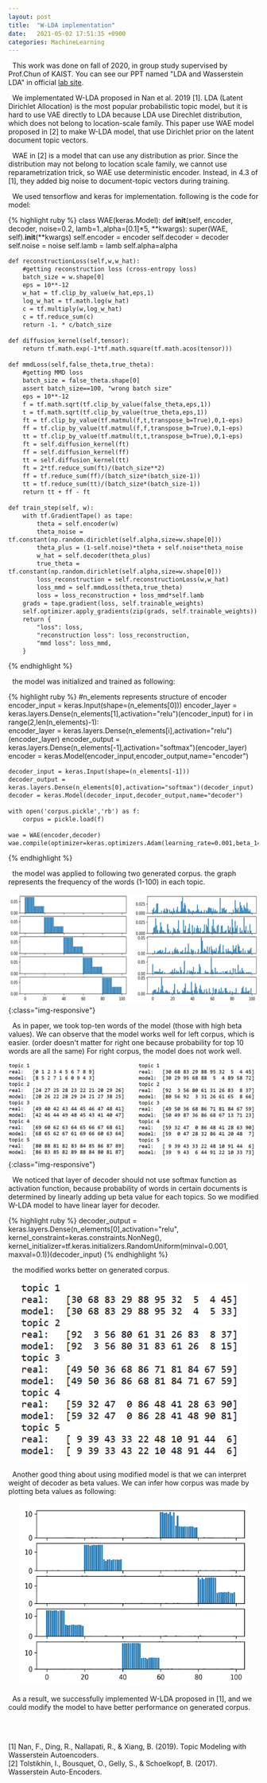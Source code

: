 ```yaml
---
layout: post
title:  "W-LDA implementation"
date:   2021-05-02 17:51:35 +0900
categories: MachineLearning
---
```


&nbsp;&nbsp;This work was done on fall of 2020, in group study supervised by Prof.Chun of KAIST. You can see our PPT named "LDA and Wasserstein LDA" in official [lab site][lab-site].

[lab-site]: https://chunhyonho.github.io/Group-study/Journal_club/
&nbsp;&nbsp;We implementated W-LDA proposed in Nan et al. 2019 [1]. LDA (Latent Dirichlet Allocation) is the most popular probabilistic topic model, but it is hard to use VAE directly to LDA because LDA use Direchlet distribution, which does not belong to location-scale family. This paper use WAE model proposed in [2] to make W-LDA model, that use Dirichlet prior on the latent document topic vectors.

&nbsp;&nbsp;WAE in [2] is a model that can use any distribution as prior. Since the distribution may not belong to location scale family, we cannot use reparametrization trick, so WAE use deterministic encoder. Instead, in 4.3 of [1], they added big noise to document-topic vectors during training. 

&nbsp;&nbsp;We used tensorflow and keras for implementation. following is the code for model:

{% highlight ruby %}
class WAE(keras.Model):
    def __init__(self, encoder, decoder, noise=0.2, lamb=1.,alpha=[0.1]*5, **kwargs):
        super(WAE, self).__init__(**kwargs)
        self.encoder = encoder
        self.decoder = decoder
        self.noise = noise
        self.lamb = lamb
        self.alpha=alpha

    def reconstructionLoss(self,w,w_hat):
        #getting reconstruction loss (cross-entropy loss)
        batch_size = w.shape[0]
        eps = 10**-12
        w_hat = tf.clip_by_value(w_hat,eps,1)
        log_w_hat = tf.math.log(w_hat)
        c = tf.multiply(w,log_w_hat)
        c = tf.reduce_sum(c)
        return -1. * c/batch_size
    
    def diffusion_kernel(self,tensor):
        return tf.math.exp(-1*tf.math.square(tf.math.acos(tensor)))
    
    def mmdLoss(self,false_theta,true_theta):
        #getting MMD loss
        batch_size = false_theta.shape[0]
        assert batch_size==100, "wrong batch size"
        eps = 10**-12
        f = tf.math.sqrt(tf.clip_by_value(false_theta,eps,1))
        t = tf.math.sqrt(tf.clip_by_value(true_theta,eps,1))
        ft = tf.clip_by_value(tf.matmul(f,t,transpose_b=True),0,1-eps)
        ff = tf.clip_by_value(tf.matmul(f,f,transpose_b=True),0,1-eps)
        tt = tf.clip_by_value(tf.matmul(t,t,transpose_b=True),0,1-eps)
        ft = self.diffusion_kernel(ft)
        ff = self.diffusion_kernel(ff)
        tt = self.diffusion_kernel(tt)
        ft = 2*tf.reduce_sum(ft)/(batch_size**2)
        ff = tf.reduce_sum(ff)/(batch_size*(batch_size-1))
        tt = tf.reduce_sum(tt)/(batch_size*(batch_size-1))
        return tt + ff - ft

    def train_step(self, w):
        with tf.GradientTape() as tape:
            theta = self.encoder(w)
            theta_noise = tf.constant(np.random.dirichlet(self.alpha,size=w.shape[0]))
            theta_plus = (1-self.noise)*theta + self.noise*theta_noise
            w_hat = self.decoder(theta_plus)
            true_theta = tf.constant(np.random.dirichlet(self.alpha,size=w.shape[0]))
            loss_reconstruction = self.reconstructionLoss(w,w_hat) 
            loss_mmd = self.mmdLoss(theta,true_theta)
            loss = loss_reconstruction + loss_mmd*self.lamb
        grads = tape.gradient(loss, self.trainable_weights)
        self.optimizer.apply_gradients(zip(grads, self.trainable_weights))
        return {
            "loss": loss,
            "reconstruction loss": loss_reconstruction,
            "mmd loss": loss_mmd,
        }
{% endhighlight %}

&nbsp;&nbsp;the model was initialized and trained as following:

{% highlight ruby %}
    #n_elements represents structure of encoder 
    encoder_input = keras.Input(shape=(n_elements[0]))
    encoder_layer = keras.layers.Dense(n_elements[1],activation="relu")(encoder_input)
    for i in range(2,len(n_elements)-1):  
        encoder_layer = keras.layers.Dense(n_elements[i],activation="relu")(encoder_layer)
    encoder_output = keras.layers.Dense(n_elements[-1],activation="softmax")(encoder_layer)
    encoder = keras.Model(encoder_input,encoder_output,name="encoder")
            
    decoder_input = keras.Input(shape=(n_elements[-1]))
    decoder_output = keras.layers.Dense(n_elements[0],activation="softmax")(decoder_input)
    decoder = keras.Model(decoder_input,decoder_output,name="decoder")

    with open('corpus.pickle','rb') as f:
        corpus = pickle.load(f)

    wae = WAE(encoder,decoder)
    wae.compile(optimizer=keras.optimizers.Adam(learning_rate=0.001,beta_1=0.99,beta_2=0.999))
{% endhighlight %}

&nbsp;&nbsp;the model was applied to following two generated corpus. the graph represents the frequency of the words (1-100) in each topic. 

![Corpus](/assets/2021-05-02-W-LDA/corpus.png){:class="img-responsive"}

&nbsp;&nbsp;As in paper, we took top-ten words of the model (those with high beta values). We can observe that the model works well for left corpus, which is easier. (order doesn't matter for right one because probability for top 10 words are all the same) For right corpus, the model does not work well.

![Top10Words](/assets/2021-05-02-W-LDA/top10words.png){:class="img-responsive"}

&nbsp;&nbsp;We noticed that layer of decoder should not use softmax function as activation function, because probability of words in certain documents is determined by linearly adding up beta value for each topics. So we modified W-LDA model to have linear layer for decoder.

{% highlight ruby %}
decoder_output = keras.layers.Dense(n_elements[0],activation="relu",
    kernel_constraint=keras.constraints.NonNeg(),
    kernel_initializer=tf.keras.initializers.RandomUniform(minval=0.001, maxval=0.1))(decoder_input)
{% endhighlight %}

&nbsp;&nbsp;the modified works better on generated corpus.

<p align="center">
  <img width="460" src="/assets/2021-05-02-W-LDA/top10words_modified.png">
</p>

&nbsp;&nbsp;Another good thing about using modified model is that we can interpret weight of decoder as beta values. We can infer how corpus was made by plotting beta values as following:

<p align="center">
  <img width="460" src="/assets/2021-05-02-W-LDA/corpusInfer.png">
</p>

&nbsp;&nbsp;As a result, we successfully implemented W-LDA proposed in [1], and we could modify the model to have better performance on generated corpus.

<br/>
<br/>

[1] Nan, F., Ding, R., Nallapati, R., & Xiang, B. (2019). Topic Modeling with Wasserstein Autoencoders.\
[2] Tolstikhin, I., Bousquet, O., Gelly, S., & Schoelkopf, B. (2017). Wasserstein Auto-Encoders.